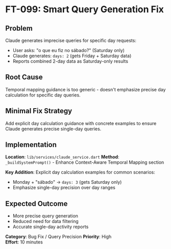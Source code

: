 # FT-099: Smart Query Generation Fix

## Problem
Claude generates imprecise queries for specific day requests:
- User asks: "o que eu fiz no sábado?" (Saturday only)
- Claude generates: `days: 2` (gets Friday + Saturday data)
- Reports combined 2-day data as Saturday-only results

## Root Cause
Temporal mapping guidance is too generic - doesn't emphasize precise day calculation for specific day queries.

## Minimal Fix Strategy
Add explicit day calculation guidance with concrete examples to ensure Claude generates precise single-day queries.

## Implementation
**Location**: `lib/services/claude_service.dart`
**Method**: `_buildSystemPrompt()` - Enhance Context-Aware Temporal Mapping section

**Key Addition**: Explicit day calculation examples for common scenarios:
- Monday + "sábado" → `days: 3` (gets Saturday only)
- Emphasize single-day precision over day ranges

## Expected Outcome
- More precise query generation
- Reduced need for data filtering
- Accurate single-day activity reports

**Category**: Bug Fix / Query Precision
**Priority**: High  
**Effort**: 10 minutes
